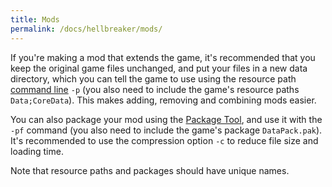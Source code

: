 ```yaml
---
title: Mods
permalink: /docs/hellbreaker/mods/
---
```


If you're making a mod that extends the game, it's recommended that you keep the original game files unchanged, and put your files in a new data directory, which you can tell the game to use using the resource path [command line](https://urho3d.github.io/documentation/HEAD/_running.html#Running_Commandline) `-p` (you also need to include the game's resource paths `Data;CoreData`).
This makes adding, removing and combining mods easier.

You can also package your mod using the [Package Tool](https://urho3d.github.io/documentation/HEAD/_tools.html#Tools_PackageTool), and use it with the `-pf` command (you also need to include the game's package `DataPack.pak`).
It's recommended to use the compression option `-c` to reduce file size and loading time.

Note that resource paths and packages should have unique names.